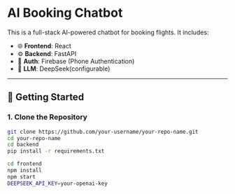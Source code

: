 # AI Booking Chatbot

This is a full-stack AI-powered chatbot for booking flights. It includes:

- 🌐 **Frontend**: React  
- ⚙️ **Backend**: FastAPI  
- 🔐 **Auth**: Firebase (Phone Authentication)  
- 🤖 **LLM**: DeepSeek(configurable)

---

## 🚀 Getting Started

### 1. Clone the Repository

```bash
git clone https://github.com/your-username/your-repo-name.git
cd your-repo-name
cd backend
pip install -r requirements.txt

cd frontend
npm install
npm start
DEEPSEEK_API_KEY=your-openai-key

